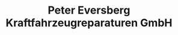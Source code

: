---
title: "Peter Eversberg Kraftfahrzeugreparaturen GmbH"
url: /berlin/peter-eversberg-kraftfahrzeugreparaturen-gmbh/
shop: Autowerkstatt
---
